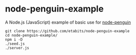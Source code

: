 # node-penguin-example
A Node.js (JavaScript) example of basic use for [node-penguin](https://github.com/etabits/node-penguin)

```
git clone https://github.com/etabits/node-penguin-example
cd node-penguin-example/
npm i -D
./seed.js
./server.js
```
